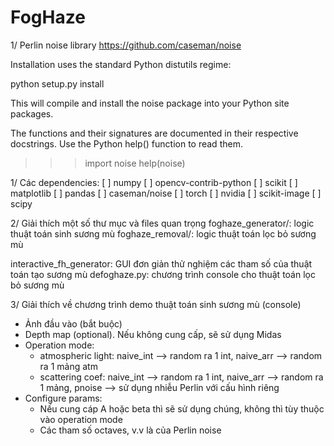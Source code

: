 # FogHaze

1/ Perlin noise library
https://github.com/caseman/noise

Installation uses the standard Python distutils regime:

python setup.py install

This will compile and install the noise package into your Python site
packages.

The functions and their signatures are documented in their respective
docstrings.  Use the Python help() function to read them.

>>> import noise 
>>> help(noise)

1/ Các dependencies:
[ ] numpy
[ ] opencv-contrib-python
[ ] scikit
[ ] matplotlib
[ ] pandas
[ ] caseman/noise
[ ] torch
[ ] nvidia
[ ] scikit-image
[ ] scipy

2/ Giải thích một số thư mục và files quan trọng
foghaze_generator/: logic 
thuật toán sinh sương mù
foghaze_removal/: logic thuật toán lọc bỏ sương mù

interactive_fh_generator: GUI đơn giản thử nghiệm các tham số của thuật toán tạo sương mù
defoghaze.py: chương trình console cho thuật toán lọc bỏ sương mù

3/ Giải thích về chương trình demo thuật toán sinh sương mù (console)
- Ảnh đầu vào (bắt buộc)
- Depth map (optional). Nếu không cung cấp, sẽ sử dụng Midas
-  Operation mode:
   +  atmospheric light: naive_int --> random ra 1 int, naive_arr --> random ra 1 mảng atm
   +  scattering coef: naive_int --> random ra 1 int, naive_arr --> random ra 1 mảng, pnoise --> sử dụng nhiễu Perlin với cấu hình riêng
- Configure params:
  + Nếu cung cáp A hoặc beta thì sẽ sử dụng chúng, không thì tùy thuộc vào operation mode
  + Các tham số octaves, v.v là của Perlin noise
